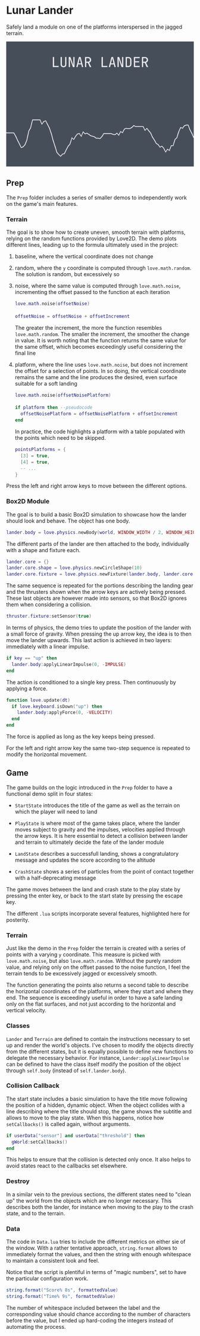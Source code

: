 # Lunar Lander

Safely land a module on one of the platforms interspersed in the jagged terrain.

![Lunar Lander in a few frames](https://github.com/borntofrappe/game-development/blob/master/Showcase/lunar-lander.gif)

## Prep

The `Prep` folder includes a series of smaller demos to independently work on the game's main features.

### Terrain

The goal is to show how to create uneven, smooth terrain with platforms, relying on the random functions provided by Love2D. The demo plots different lines, leading up to the formula ultimately used in the project:

1. baseline, where the vertical coordinate does not change

2. random, where the `y` coordinate is computed through `love.math.random`. The solution is random, but excessively so

3. noise, where the same value is computed through `love.math.noise`, incrementing the offset passed to the function at each iteration

   ```lua
   love.math.noise(offsetNoise)

   offsetNoise = offsetNoise + offsetIncrement
   ```

   The greater the increment, the more the function resembles `love.math.random`. The smaller the increment, the smoother the change in value. It is worth noting that the function returns the same value for the same offset, which becomes exceedingly useful considering the final line

4. platform, where the line uses `love.math.noise`, but does not increment the offset for a selection of points. In so doing, the vertical coordinate remains the same and the line produces the desired, even surface suitable for a soft landing

   ```lua
   love.math.noise(offsetNoisePlatform)

   if platform then --pseudocode
     offsetNoisePlatform = offsetNoisePlatform + offsetIncrement
   end
   ```

   In practice, the code highlights a platform with a table populated with the points which need to be skipped.

   ```lua
   pointsPlatforms = {
     [3] = true,
     [4] = true,
     -- ...
   }
   ```

Press the left and right arrow keys to move between the different options.

### Box2D Module

The goal is to build a basic Box2D simulation to showcase how the lander should look and behave. The object has one body.

```lua
lander.body = love.physics.newBody(world, WINDOW_WIDTH / 2, WINDOW_HEIGHT / 2, "dynamic")
```

The different parts of the lander are then attached to the body, individually with a shape and fixture each.

```lua
lander.core = {}
lander.core.shape = love.physics.newCircleShape(10)
lander.core.fixture = love.physics.newFixture(lander.body, lander.core.shape)
```

The same sequence is repeated for the portions describing the landing gear and the thrusters shown when the arrow keys are actively being pressed. These last objects are however made into sensors, so that Box2D ignores them when considering a collision.

```lua
thruster.fixture:setSensor(true)
```

In terms of physics, the demo tries to update the position of the lander with a small force of gravity. When pressing the up arrow key, the idea is to then move the lander upwards. This last action is achieved in two layers: immediately with a linear impulse.

```lua
if key == "up" then
  lander.body:applyLinearImpulse(0, -IMPULSE)
end
```

The action is conditioned to a single key press. Then continuously by applying a force.

```lua
function love.update(dt)
  if love.keyboard.isDown("up") then
    lander.body:applyForce(0, -VELOCITY)
  end
end
```

The force is applied as long as the key keeps being pressed.

For the left and right arrow key the same two-step sequence is repeated to modify the horizontal movement.

## Game

The game builds on the logic introduced in the `Prep` folder to have a functional demo split in four states:

- `StartState` introduces the title of the game as well as the terrain on which the player will need to land

- `PlayState` is where most of the game takes place, where the lander moves subject to gravity and the impulses, velocities applied through the arrow keys. It is here essential to detect a collision between lander and terrain to ultimately decide the fate of the lander module

- `LandState` describes a successfull landing, shows a congratulatory message and updates the score according to the altitude

- `CrashState` shows a series of particles from the point of contact together with a half-deprecating message

The game moves between the land and crash state to the play state by pressing the enter key, or back to the start state by pressing the escape key.

The different `.lua` scripts incorporate several features, highlighted here for posterity.

### Terrain

Just like the demo in the `Prep` folder the terrain is created with a series of points with a varying `y` coordinate. This measure is picked with `love.math.noise`, but also `love.math.random`. Without the purely random value, and relying only on the offset passed to the noise function, I feel the terrain tends to be excessively jagged or excessively smooth.

The function generating the points also returns a second table to describe the horizontal coordinates of the platforms, where they start and where they end. The sequence is exceedingly useful in order to have a safe landing only on the flat surfaces, and not just according to the horizontal and vertical velocity.

### Classes

`Lander` and `Terrain` are defined to contain the instructions necessary to set up and render the world's objects. I've chosen to modify the objects directly from the different states, but it is equally possible to define new functions to delegate the necessary behavior. For instance, `Lander:applyLinearImpulse` can be defined to have the class itself modify the position of the object through `self.body` (instead of `self.lander.body`).

### Collision Callback

The start state includes a basic simulation to have the title move following the position of a hidden, dynamic object. When the object collides with a line describing where the title should stop, the game shows the subtitle and allows to move to the play state. When this happens, notice how `setCallbacks()` is called again, without arguments.

```lua
if userData["sensor"] and userData["threshold"] then
  gWorld:setCallbacks()
end
```

This helps to ensure that the collision is detected only once. It also helps to avoid states react to the callbacks set elsewhere.

### Destroy

In a similar vein to the previous sections, the different states need to "clean up" the world from the objects which are no longer necessary. This describes both the lander, for instance when moving to the play to the crash state, and to the terrain.

### Data

The code in `Data.lua` tries to include the different metrics on either sie of the window. With a rather tentative approach, `string.format` allows to immediately format the values, and then the string with enough whitespace to maintain a consistent look and feel.

Notice that the script is plentiful in terms of "magic numbers", set to have the particular configuration work.

```lua
string.format("Score% 8s", formattedValue)
string.format("Time% 9s", formattedValue)
```

The number of whitespace included between the label and the corresponding value should chance according to the number of characters before the value, but I ended up hard-coding the integers instead of automating the process.
